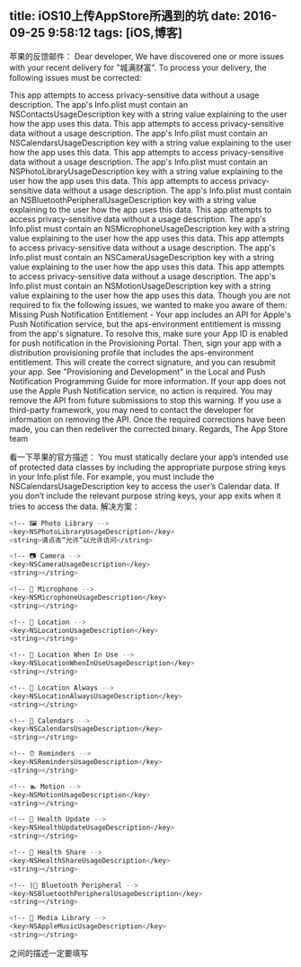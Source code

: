 title: iOS10上传AppStore所遇到的坑
date: 2016-09-25 9:58:12
tags: [iOS,博客]
---

苹果的反馈邮件：
Dear developer,
We have discovered one or more issues with your recent delivery for "城满财富". To process your delivery, the following issues must be corrected:
<!-- more -->
This app attempts to access privacy-sensitive data without a usage description. The app's Info.plist must contain an NSContactsUsageDescription key with a string value explaining to the user how the app uses this data.
This app attempts to access privacy-sensitive data without a usage description. The app's Info.plist must contain an NSCalendarsUsageDescription key with a string value explaining to the user how the app uses this data.
This app attempts to access privacy-sensitive data without a usage description. The app's Info.plist must contain an NSPhotoLibraryUsageDescription key with a string value explaining to the user how the app uses this data.
This app attempts to access privacy-sensitive data without a usage description. The app's Info.plist must contain an NSBluetoothPeripheralUsageDescription key with a string value explaining to the user how the app uses this data.
This app attempts to access privacy-sensitive data without a usage description. The app's Info.plist must contain an NSMicrophoneUsageDescription key with a string value explaining to the user how the app uses this data.
This app attempts to access privacy-sensitive data without a usage description. The app's Info.plist must contain an NSCameraUsageDescription key with a string value explaining to the user how the app uses this data.
This app attempts to access privacy-sensitive data without a usage description. The app's Info.plist must contain an NSMotionUsageDescription key with a string value explaining to the user how the app uses this data.
Though you are not required to fix the following issues, we wanted to make you aware of them:
Missing Push Notification Entitlement - Your app includes an API for Apple's Push Notification service, but the aps-environment entitlement is missing from the app's signature. To resolve this, make sure your App ID is enabled for push notification in the Provisioning Portal. Then, sign your app with a distribution provisioning profile that includes the aps-environment entitlement. This will create the correct signature, and you can resubmit your app. See "Provisioning and Development" in the Local and Push Notification Programming Guide for more information. If your app does not use the Apple Push Notification service, no action is required. You may remove the API from future submissions to stop this warning. If you use a third-party framework, you may need to contact the developer for information on removing the API.
Once the required corrections have been made, you can then redeliver the corrected binary.
Regards,
The App Store team

看一下苹果的官方描述：
You must statically declare your app’s intended use of protected data classes by including the appropriate purpose string keys in your Info.plist file. For example, you must include the NSCalendarsUsageDescription key to access the user’s Calendar data. If you don’t include the relevant purpose string keys, your app exits when it tries to access the data.
解决方案：
```bash
<!-- 🖼 Photo Library -->
<key>NSPhotoLibraryUsageDescription</key>
<string>请点击“允许”以允许访问</string>

<!-- 📷 Camera -->
<key>NSCameraUsageDescription</key>
<string></string>

<!-- 🎤 Microphone -->
<key>NSMicrophoneUsageDescription</key>
<string></string>

<!-- 📍 Location -->
<key>NSLocationUsageDescription</key>
<string></string>

<!-- 📍 Location When In Use -->
<key>NSLocationWhenInUseUsageDescription</key>
<string></string>

<!-- 📍 Location Always -->
<key>NSLocationAlwaysUsageDescription</key>
<string></string>

<!-- 📆 Calendars -->
<key>NSCalendarsUsageDescription</key>
<string></string>

<!-- ⏰ Reminders -->
<key>NSRemindersUsageDescription</key>
<string></string>

<!-- 🏊 Motion -->
<key>NSMotionUsageDescription</key>
<string></string>

<!-- 💊 Health Update -->
<key>NSHealthUpdateUsageDescription</key>
<string></string>

<!-- 💊 Health Share -->
<key>NSHealthShareUsageDescription</key>
<string></string>

<!-- ᛒ🔵 Bluetooth Peripheral -->
<key>NSBluetoothPeripheralUsageDescription</key>
<string></string>

<!-- 🎵 Media Library -->
<key>NSAppleMusicUsageDescription</key>
<string></string>
```
<string></string> 之间的描述一定要填写
